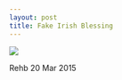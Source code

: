 ```yaml
---
layout: post
title: Fake Irish Blessing 
---
```


![](http://2.bp.blogspot.com/-56FWvhNgc4Y/T1obcfIqXBI/AAAAAAAApLw/0rrHc1GRCHk/s1600/St.+Patrick+0019.jpg)

Rehb
20 Mar 2015
